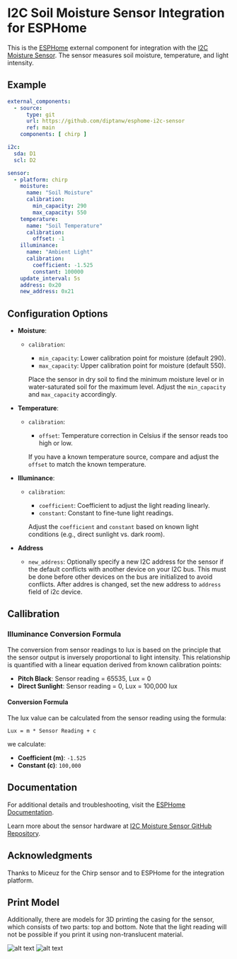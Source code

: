 # I2C Soil Moisture Sensor Integration for ESPHome

This is the [ESPHome](https://github.com/esphome/esphome) external component for integration with the [I2C Moisture Sensor](https://github.com/Miceuz/i2c-moisture-sensor). The sensor measures soil moisture, temperature, and light intensity.

## Example

```yaml
external_components:
  - source:
      type: git
      url: https://github.com/diptanw/esphome-i2c-sensor
      ref: main
    components: [ chirp ]

i2c:
  sda: D1
  scl: D2

sensor:
  - platform: chirp
    moisture:
      name: "Soil Moisture"
      calibration:
        min_capacity: 290
        max_capacity: 550
    temperature:
      name: "Soil Temperature"
      calibration:
        offset: -1
    illuminance:
      name: "Ambient Light"
      calibration:
        coefficient: -1.525
        constant: 100000
    update_interval: 5s
    address: 0x20
    new_address: 0x21
```

## Configuration Options

- **Moisture**:
  - `calibration`:
    - `min_capacity`: Lower calibration point for moisture (default 290).
    - `max_capacity`: Upper calibration point for moisture (default 550).

    Place the sensor in dry soil to find the minimum moisture level or in water-saturated soil for the maximum level. Adjust the `min_capacity` and `max_capacity` accordingly.

- **Temperature**:
  - `calibration`:
    - `offset`: Temperature correction in Celsius if the sensor reads too high or low.

    If you have a known temperature source, compare and adjust the `offset` to match the known temperature.

- **Illuminance**:
  - `calibration`:
    - `coefficient`: Coefficient to adjust the light reading linearly.
    - `constant`: Constant to fine-tune light readings.

    Adjust the `coefficient` and `constant` based on known light conditions (e.g., direct sunlight vs. dark room).

- **Address**
  - `new_address`: Optionally specify a new I2C address for the sensor if the default conflicts with another device on your I2C bus. This must be done before other devices on the bus are initialized to avoid conflicts. After addres is changed, set the new address to `address` field of i2c device.

## Callibration

### Illuminance Conversion Formula

The conversion from sensor readings to lux is based on the principle that the sensor output is inversely proportional to light intensity. This relationship is quantified with a linear equation derived from known calibration points:

- **Pitch Black**: Sensor reading = 65535, Lux = 0
- **Direct Sunlight**: Sensor reading = 0, Lux = 100,000 lux

#### Conversion Formula

The lux value can be calculated from the sensor reading using the formula:

```Lux = m * Sensor Reading + c```

we calculate:

- **Coefficient (m)**: `-1.525`
- **Constant (c)**: `100,000`

## Documentation

For additional details and troubleshooting, visit the [ESPHome Documentation](https://esphome.io).

Learn more about the sensor hardware at [I2C Moisture Sensor GitHub Repository](https://github.com/Miceuz/i2c-moisture-sensor).

## Acknowledgments

Thanks to Miceuz for the Chirp sensor and to ESPHome for the integration platform.

## Print Model

Additionally, there are models for 3D printing the casing for the sensor, which consists of two parts: top and bottom.
Note that the light reading will not be possible if you print it using non-translucent material.

![alt text](i2c-sensor-bottom.png) ![alt text](i2c-sensor-top.png)

